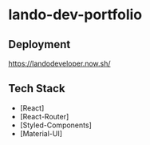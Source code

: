# lando-dev-portfolio

## Deployment

https://landodeveloper.now.sh/

## Tech Stack

* [React]
* [React-Router]
* [Styled-Components]
* [Material-UI]
